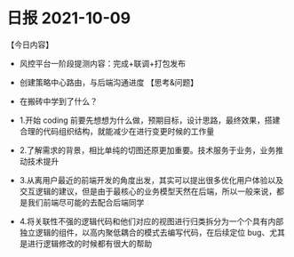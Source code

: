 # 日报 2021-10-09

【今日内容】

- 风控平台一阶段提测内容：完成+联调+打包发布
- 创建策略中心路由，与后端沟通进度
  【思考&问题】
- 在搬砖中学到了什么？

- 1.开始 coding 前要先想想为什么做，预期目标，设计思路，最终效果，搭建合理的代码组织结构，就能减少在进行变更时候的工作量
- 2.了解需求的背景，相比单纯的切图还原更加重要。技术服务于业务，业务推动技术提升
- 3.从离用户最近的前端开发的角度出发，其实可以提出很多优化用户体验以及交互逻辑的建议，但是由于最核心的业务模型天然在后端，所以一般来说，都是我们前端尽可能的去配合后端同学
- 4.将关联性不强的逻辑代码和他们对应的视图进行归类拆分为一个个具有内部独立逻辑的组件，以高内聚低耦合的模式去编写代码，在后续定位 bug、尤其是进行逻辑修改的时候都有很大的帮助
